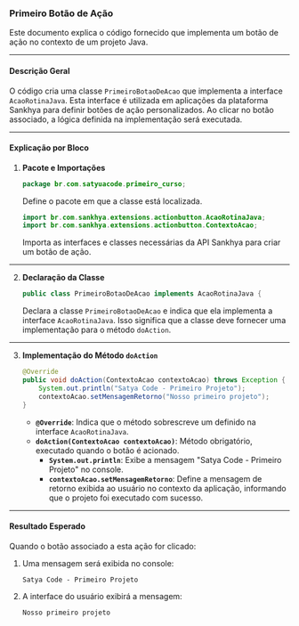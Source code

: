 ### Primeiro Botão de Ação

Este documento explica o código fornecido que implementa um botão de ação no contexto de um projeto Java.

---

#### Descrição Geral

O código cria uma classe `PrimeiroBotaoDeAcao` que implementa a interface `AcaoRotinaJava`. Esta interface é utilizada em aplicações da plataforma Sankhya para definir botões de ação personalizados. Ao clicar no botão associado, a lógica definida na implementação será executada.

---

#### Explicação por Bloco

1. **Pacote e Importações**
   ```java
   package br.com.satyuacode.primeiro_curso;
   ```
   Define o pacote em que a classe está localizada.

   ```java
   import br.com.sankhya.extensions.actionbutton.AcaoRotinaJava;
   import br.com.sankhya.extensions.actionbutton.ContextoAcao;
   ```
   Importa as interfaces e classes necessárias da API Sankhya para criar um botão de ação.

---

2. **Declaração da Classe**
   ```java
   public class PrimeiroBotaoDeAcao implements AcaoRotinaJava {
   ```
   Declara a classe `PrimeiroBotaoDeAcao` e indica que ela implementa a interface `AcaoRotinaJava`. Isso significa que a classe deve fornecer uma implementação para o método `doAction`.

---

3. **Implementação do Método `doAction`**
   ```java
   @Override
   public void doAction(ContextoAcao contextoAcao) throws Exception {
       System.out.println("Satya Code - Primeiro Projeto");
       contextoAcao.setMensagemRetorno("Nosso primeiro projeto");
   }
   ```
    - **`@Override`**: Indica que o método sobrescreve um definido na interface `AcaoRotinaJava`.
    - **`doAction(ContextoAcao contextoAcao)`**: Método obrigatório, executado quando o botão é acionado.
        - **`System.out.println`**: Exibe a mensagem "Satya Code - Primeiro Projeto" no console.
        - **`contextoAcao.setMensagemRetorno`**: Define a mensagem de retorno exibida ao usuário no contexto da aplicação, informando que o projeto foi executado com sucesso.

---

#### Resultado Esperado

Quando o botão associado a esta ação for clicado:
1. Uma mensagem será exibida no console:
   ```
   Satya Code - Primeiro Projeto
   ```
2. A interface do usuário exibirá a mensagem:
   ```
   Nosso primeiro projeto
   ```